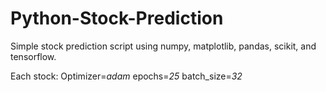 # Python-Stock-Prediction

Simple stock prediction script using numpy, matplotlib, pandas, scikit, and tensorflow.

Each stock:
Optimizer=*adam*
epochs=*25*
batch_size=*32*
